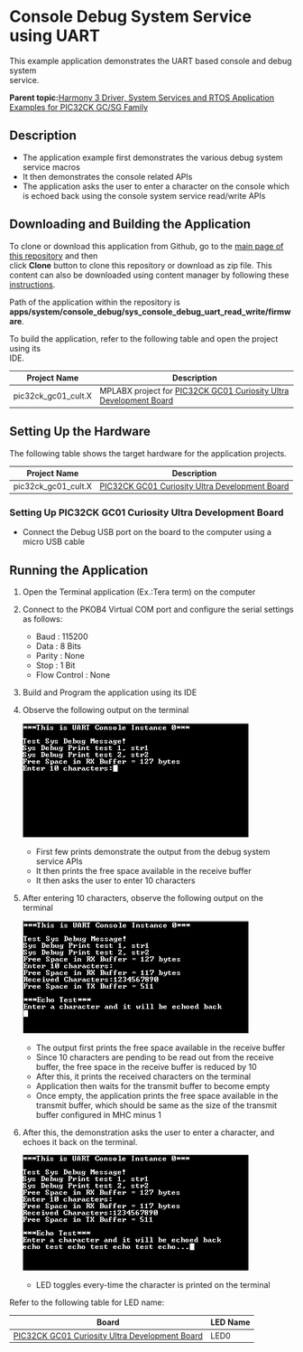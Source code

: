 # Console Debug System Service using UART

This example application demonstrates the UART based console and debug system<br /> service.

**Parent topic:**[Harmony 3 Driver, System Services and RTOS Application Examples for PIC32CK GC/SG Family](GUID-CDB24A84-49B8-4114-B4EF-E80CFD24D7D9.md)

## Description

-   The application example first demonstrates the various debug system service macros
-   It then demonstrates the console related APIs
-   The application asks the user to enter a character on the console which is echoed back using the console system service read/write APIs

## Downloading and Building the Application

To clone or download this application from Github, go to the [main page of this repository](https://github.com/Microchip-MPLAB-Harmony/core_apps_pic32ck_sg_gc) and then<br /> click **Clone** button to clone this repository or download as zip file. This<br /> content can also be downloaded using content manager by following these [instructions](https://github.com/Microchip-MPLAB-Harmony/contentmanager/wiki).

Path of the application within the repository is<br /> **apps/system/console\_debug/sys\_console\_debug\_uart\_read\_write/firmware**.

To build the application, refer to the following table and open the project using its<br /> IDE.

|Project Name|Description|
|------------|-----------|
|pic32ck\_gc01\_cult.X|MPLABX project for [PIC32CK GC01 Curiosity Ultra Development Board](https://www.microchip.com/en-us/development-tool/ea23j82a)|

## Setting Up the Hardware

The following table shows the target hardware for the application projects.

|Project Name|Description|
|------------|-----------|
|pic32ck\_gc01\_cult.X|[PIC32CK GC01 Curiosity Ultra Development Board](https://www.microchip.com/en-us/development-tool/ea23j82a)|

### Setting Up PIC32CK GC01 Curiosity Ultra Development Board

-   Connect the Debug USB port on the board to the computer using a micro USB cable

## Running the Application

1.  Open the Terminal application \(Ex.:Tera term\) on the computer
2.  Connect to the PKOB4 Virtual COM port and configure the serial settings as follows:
    -   Baud : 115200
    -   Data : 8 Bits
    -   Parity : None
    -   Stop : 1 Bit
    -   Flow Control : None
3.  Build and Program the application using its IDE
4.  Observe the following output on the terminal

    ![](GUID-CE7CB755-186D-4454-846C-E2986820424D-low.png)

    -   First few prints demonstrate the output from the debug system service APIs
    -   It then prints the free space available in the receive buffer
    -   It then asks the user to enter 10 characters
5.  After entering 10 characters, observe the following output on the terminal

    ![](GUID-8C1AA449-3DFE-48C4-9FD9-FCFFBABECAFB-low.png)

    -   The output first prints the free space available in the receive buffer
    -   Since 10 characters are pending to be read out from the receive buffer, the free space in the receive buffer is reduced by 10
    -   After this, it prints the received characters on the terminal
    -   Application then waits for the transmit buffer to become empty
    -   Once empty, the application prints the free space available in the transmit buffer, which should be same as the size of the transmit buffer configured in MHC minus 1
6.  After this, the demonstration asks the user to enter a character, and echoes it back on the terminal.

    ![](GUID-EAF45510-A3EE-4AA1-B50E-72A491495AEC-low.png)

    -   LED toggles every-time the character is printed on the terminal

Refer to the following table for LED name:

|Board|LED Name|
|-----|--------|
|[PIC32CK GC01 Curiosity Ultra Development Board](https://www.microchip.com/en-us/development-tool/ea23j82a)|LED0|

